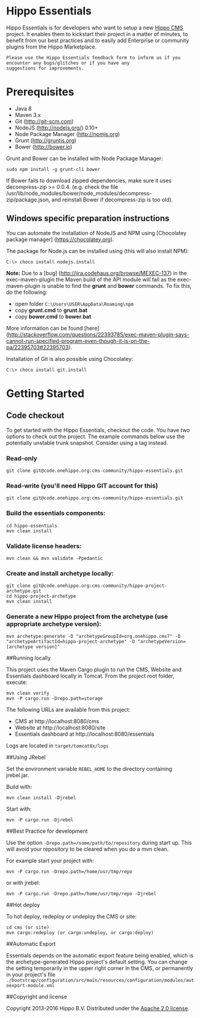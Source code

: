 # Hippo Essentials
Hippo Essentials is for developers who want to setup a new [Hippo CMS](http://www.onehippo.org) project. It enables
them to kickstart their project in a matter of minutes, to benefit from our best practices and to easily add Enterprise
or community plugins from the Hippo Marketplace.

```
Please use the Hippo Essentials feedback form to inform us if you encounter any bugs/glitches or if you have any
suggestions for improvements.
```

# Prerequisites

* Java 8
* Maven 3.x
* Git (http://git-scm.com)
* NodeJS (http://nodejs.org/) 0.10+
* Node Package Manager (http://npmjs.org)
* Grunt (http://gruntjs.org)
* Bower (http://bower.io)

Grunt and Bower can be installed with Node Package Manager:

```shell
sudo npm install -g grunt-cli bower
```

If Bower fails to download zipped dependencies, make sure it uses decompress-zip >= 0.0.4.
(e.g. check the file /usr/lib/node_modules/bower/node_modules/decompress-zip/package.json,
and reinstall Bower if decompress-zip is too old).

## Windows specific preparation instructions

You can automate the installation of NodeJS and NPM using [Chocolatey package manager]
(https://chocolatey.org).

The package for Node.js can be installed using (this will also install NPM):

    C:\> choco install nodejs.install

__Note:__ Due to a [bug] (http://jira.codehaus.org/browse/MEXEC-137) in the exec-maven-plugin the Maven build of the
API module will fail as the exec-maven-plugin is unable to find the __grunt__ and __bower__ commands. To fix this, do
the following:

* open folder `C:\Users\USER\AppData\Roaming\npm`
* copy __grunt.cmd__ to __grunt.bat__
* copy __bower.cmd__ to __bower.bat__

More information can be found [here] (http://stackoverflow.com/questions/22393785/exec-maven-plugin-says-cannot-run-specified-program-even-though-it-is-on-the-pa/22395703#22395703).

Installation of Git is also possible using Chocolatey:

    C:\> choco install git.install


# Getting Started

## Code checkout

To get started with the Hippo Essentials, checkout the code. You have two options to check out
the project. The example commands below use the potentially unstable trunk snapshot. Consider
using a tag instead.

### Read-only
```shell
git clone git@code.onehippo.org:cms-community/hippo-essentials.git
```

### Read-write (you'll need Hippo GIT account for this)
```shell
git clone git@code.onehippo.org:cms-community/hippo-essentials.git
```

### Build the essentials components:
```shell
cd hippo-essentials
mvn clean install
```

### Validate license headers:
```shell
mvn clean && mvn validate -Ppedantic
```

### Create and install archetype locally:
```shell
git clone git@code.onehippo.org:cms-community/hippo-project-archetype.git
cd hippo-project-archetype
mvn clean install
```

### Generate a new Hippo project from the archetype (use appropriate archetype version):
```shell
mvn archetype:generate -D "archetypeGroupId=org.onehippo.cms7" -D "archetypeArtifactId=hippo-project-archetype" -D "archetypeVersion=[archetype version]"
```

##Running locally


This project uses the Maven Cargo plugin to run the CMS, Website and Essentials dashboard locally in Tomcat.
From the project root folder, execute:

```shell
mvn clean verify
mvn -P cargo.run -Drepo.path=storage
```

The following URLs are available from this project:

 * CMS at http://localhost:8080/cms
 * Website at http://localhost:8080/site 
 * Essentials dashboard at http://localhost:8080/essentials

Logs are located in `target/tomcat8x/logs`

##Using JRebel

Set the environment variable `REBEL_HOME` to the directory containing jrebel.jar.

Build with:

```shell
mvn clean install -Djrebel
```

Start with:

```shell
mvn -P cargo.run -Djrebel
```

##Best Practice for development

Use the option `-Drepo.path=/some/path/to/repository` during start up. This will avoid
your repository to be cleared when you do a mvn clean.

For example start your project with:

```shell
mvn -P cargo.run -Drepo.path=/home/usr/tmp/repo
```
or with jrebel:

```shell
mvn -P cargo.run -Drepo.path=/home/usr/tmp/repo -Djrebel
```
##Hot deploy

To hot deploy, redeploy or undeploy the CMS or site:

```shell
cd cms (or site)
mvn cargo:redeploy (or cargo:undeploy, or cargo:deploy)
```

##Automatic Export

Essentials depends on the automatic export feature being enabled, which is the archetype-generated Hippo
project's default setting. You can change the setting temporarily in the upper right corner in the CMS,
or permanently in your project's file
`./bootstrap/configuration/src/main/resources/configuration/modules/autoexport-module.xml`

##Copyright and license

Copyright 2013-2016 Hippo B.V.
Distributed under the [Apache 2.0 license](https://code.onehippo.org/cms-community/hippo-essentials/blob/master/LICENSE).

